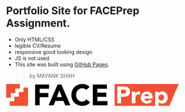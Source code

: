 # Portfolio Site for FACEPrep Assignment.

- Only HTML/CSS
- legible CV/Resume
- responsive good looking design
- JS is not used
- This site was built using [GitHub Pages](https://pages.github.com/).
  > by MAYANK SHAH

![FACEPrep](img/hdfh.png)
